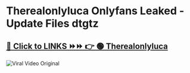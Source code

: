 
 # Therealonlyluca Onlyfans Leaked - Update Files dtgtz

## <h2><a href="https://clipsfans.com/Therealonlyluca&ref=git">🔗 Click to LINKS ⏩⏩ 👉 🟢 Therealonlyluca </a></h2>

<a href="https://clipsfans.com/Therealonlyluca&ref=git" rel="nofollow" data-target="animated-image.originalLink"><img src="https://i.ibb.co.com/xMMVF88/686577567.gif" alt="Viral Video Original" style="max-width: 100%; display: inline-block;" data-target="animated-image.originalImage"></a>

